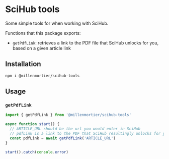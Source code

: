 # SciHub tools

Some simple tools for when working with SciHub.

Functions that this package exports:

- `getPdfLink`: retrieves a link to the PDF file that SciHub unlocks for you,
  based on a given article link

## Installation

```sh
npm i @millenmortier/scihub-tools
```

## Usage

### `getPdfLink`

```js
import { getPdfLink } from '@millenmortier/scihub-tools'

async function start() {
  // ARTICLE_URL should be the url you would enter in SciHub
  // pdfLink is a link to the PDF that SciHub resultingly unlocks for you
  const pdfLink = await getPdfLink('ARTICLE_URL')
}

start().catch(console.error)
```
